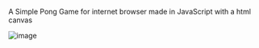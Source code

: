 A Simple Pong Game for internet browser made in JavaScript with a html canvas

![image](https://github.com/user-attachments/assets/fd29a45d-878f-4a26-971e-26d923d0ec85)
